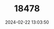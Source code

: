 ---
title: "18478"
category: "Pseudobarbus tenuis"
draft: false
date: 2024-02-22 13:03:50
languages:
  Afrikaans: ["Slank Rooivlerkie"]
  English: ["Slender Redfin"]
---